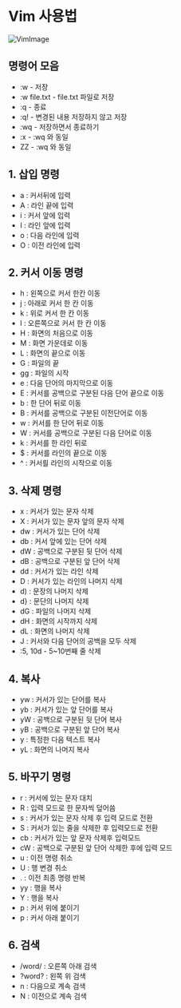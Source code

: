 # Vim 사용법

![VimImage](https://i2.wp.com/www.fatosmorina.com/wp-content/uploads/2017/06/vim.png?resize=300%2C300&ssl=1)

## 명령어 모음

- :w - 저장
- :w file.txt - file.txt 파일로 저장
- :q - 종료
- :q! - 변경된 내용 저장하지 않고 저장
- :wq - 저장하면서 종료하기
- :x - :wq 와 동일
- ZZ - :wq 와 동일

## 1. 삽입 명령

- a : 커서뒤에 입력
- A : 라인 끝에 입력
- i : 커서 앞에 입력
- I : 라인 앞에 입력
- o : 다음 라인에 입력
- O : 이전 라인에 입력

## 2. 커서 이동 명령

- h : 왼쪽으로 커서 한칸 이동
- j : 아래로 커서 한 칸 이동
- k : 위로 커서 한 칸 이동
- l : 오른쪽으로 커서 한 칸 이동
- H : 화면의 처음으로 이동
- M : 화면 가운데로 이동
- L : 화면의 끝으로 이동
- G : 파일의 끝
- gg : 파일의 시작
- e : 다음 단어의 마지막으로 이동
- E : 커서를 공백으로 구분된 다음 단어 끝으로 이동
- b : 한 단어 뒤로 이동
- B : 커서를 공백으로 구분된 이전단어로 이동
- w : 커서를 한 단어 뒤로 이동
- W : 커서를 공백으로 구분된 다음 단어로 이동
- k : 커서를 한 라인 뒤로 
- $ : 커서를 라인의 끝으로 이동
- ^ : 커서릘 라인의 시작으로 이동

## 3. 삭제 명령

- x : 커서가 있는 문자 삭제
- X : 커서가 있는 문자 앞의 문자 삭제
- dw : 커서가 있는 단어 삭제
- db : 커서 앞에 있는 단어 삭제
- dW : 공백으로 구분된 뒷 단어 삭제
- dB : 공백으로 구분된 앞 단어 삭제
- dd : 커서가 있는 라인 삭제
- D : 커서가 있는 라인의 나머지 삭제
- d) : 문장의 나머지 삭제
- d} : 문단의 나머지 삭제
- dG : 파일의 나머지 삭제
- dH : 화면의 시작까지 삭제
- dL : 화면의 나머지 삭제
- J : 커서와 다음 단어의 공백을 모두 삭제
- :5, 10d - 5~10번째 줄 삭제

## 4. 복사 

- yw : 커서가 있는 단어를 복사
- yb : 커서가 있는 앞 단어를 복사
- yW : 공백으로 구분된 뒷 단어 복사
- yB : 공백으로 구분된 앞 단어 복사
- y : 특정한 다음 텍스트 복사
- yL : 화면의 나머지 복사

## 5. 바꾸기 명령

- r : 커서에 있는 문자 대치
- R : 입력 모드로 한 문자씩 덮어씀
- s : 커서가 있는 문자 삭제 후 입력 모드로 전환
- S : 커서가 있는 줄을 삭제한 후 입력모드로 전환
- cb : 커서가 있는 앞 문자 삭제후 입력모드
- cW : 공백으로 구분된 앞 단어 삭제한 후에 입력 모드
- u : 이전 명령 취소
- U : 행 변경 취소
- . : 이전 최종 명령 반복
- yy : 행을 복사
- Y : 행을 복사
- p : 커서 위에 붙이기
- p : 커서 아래 붙이기

## 6. 검색

- /word/ : 오른쪽 아래 검색
- ?word? : 왼쪽 위 검색
- n : 다음으로 계속 검색
- N : 이전으로 계속 검색

